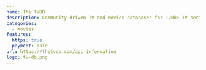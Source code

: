 ```yaml
---
name: The TVDB
description: Community driven TV and Movies databases for 120k+ TV series and 190k+ movies
categories:
  - movies
features:
  https: true
  payment: paid
url: https://thetvdb.com/api-information
logo: tv-db.png
---
```

